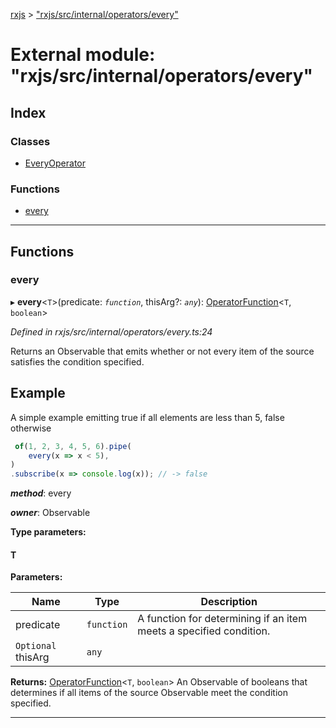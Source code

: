 [rxjs](../README.md) > ["rxjs/src/internal/operators/every"](../modules/_rxjs_src_internal_operators_every_.md)

# External module: "rxjs/src/internal/operators/every"

## Index

### Classes

* [EveryOperator](../classes/_rxjs_src_internal_operators_every_.everyoperator.md)

### Functions

* [every](_rxjs_src_internal_operators_every_.md#every)

---

## Functions

<a id="every"></a>

###  every

▸ **every**<`T`>(predicate: *`function`*, thisArg?: *`any`*): [OperatorFunction](../interfaces/_rxjs_src_internal_types_.operatorfunction.md)<`T`, `boolean`>

*Defined in rxjs/src/internal/operators/every.ts:24*

Returns an Observable that emits whether or not every item of the source satisfies the condition specified.

Example
-------

A simple example emitting true if all elements are less than 5, false otherwise

```javascript
 of(1, 2, 3, 4, 5, 6).pipe(
    every(x => x < 5),
)
.subscribe(x => console.log(x)); // -> false
```

*__method__*: every

*__owner__*: Observable

**Type parameters:**

#### T 
**Parameters:**

| Name | Type | Description |
| ------ | ------ | ------ |
| predicate | `function` |  A function for determining if an item meets a specified condition. |
| `Optional` thisArg | `any` |

**Returns:** [OperatorFunction](../interfaces/_rxjs_src_internal_types_.operatorfunction.md)<`T`, `boolean`>
An Observable of booleans that determines if all items of the source Observable meet the condition specified.

___

